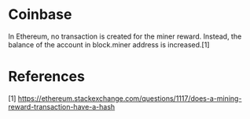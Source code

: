 # Coinbase

In Ethereum, no transaction is created for the miner reward.
Instead, the balance of the account in block.miner address is increased.[1]

# References

[1] https://ethereum.stackexchange.com/questions/1117/does-a-mining-reward-transaction-have-a-hash   
